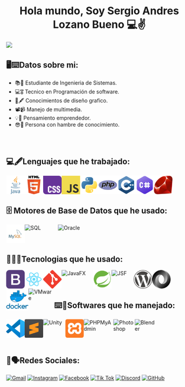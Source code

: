 <div>
<h1 align ="center"> Hola mundo, Soy Sergio Andres Lozano Bueno 💻✌️ </h1>
</div>

<img src="https://github.com/SergiusYT/SergiusYT/blob/main/banner.gif">



<h2>🖥️⌨️Datos sobre mi:</h2>

- 📚📖 Estudiante de Ingenieria de Sistemas.
- 💻🎖️ Tecnico en Programación de software.
- 🎨🖋️ Conocimientos de diseño grafico.
- 📽️📹 Manejo de multimedia.
- 💡🧠 Pensamiento emprendedor.
- 😎🧐 Persona con hambre de conocimiento.

<br><br> 

<h2>💻🖋️Lenguajes que he trabajado:</h2>

<div>
<img align="left" alt="Java" width="50px" src="https://github.com/github/explore/raw/main/topics/java/java.png" />

<img align="left" alt="HTML5" width="50px" src="https://github.com/github/explore/raw/main/topics/html/html.png" />

<img align="left" alt="CSS3" width="50px" src="https://github.com/github/explore/raw/main/topics/css/css.png" />

<img align="left" alt="JavaScript" width="50px" src="https://github.com/github/explore/raw/main/topics/javascript/javascript.png" />

<img align="left" alt="Python" width="50px" src="https://github.com/github/explore/raw/main/topics/python/python.png" />

<img align="left" alt="PHP" width="50px" src="https://github.com/github/explore/raw/main/topics/php/php.png" />

<img align="left" alt="C++" width="50px" src="https://github.com/github/explore/raw/main/topics/cpp/cpp.png" />

<img align="left" alt="C#" width="50px" src="https://github.com/github/explore/raw/main/topics/csharp/csharp.png" />

<img align="left" alt="Ruby" width="50px" src="https://github.com/github/explore/raw/main/topics/ruby/ruby.png" />

</div>

<br><br><br> 

<h2>🗄️ Motores de Base de Datos que he usado:</h2>
<div>
<img align="left" alt="MySQL" width="50px" src="https://github.com/github/explore/raw/main/topics/mysql/mysql.png" />

<img align="left" alt="SQL" width="90px" src="https://www.mytecbits.com/wp-content/uploads/SQL.png" />

<img align="left" alt="Oracle" width="60px" src="https://encrypted-tbn0.gstatic.com/images?q=tbn:ANd9GcSkiZL1Ar7xAHHVu5CbcRBshhjdGdnuAzDsF5Zvv0k7Tw&s" />

</div>

<br><br><br> 


<h2>👨‍💻💡Tecnologias que he usado:</h2>
<div>
<img align="left" alt="Bootstrap" width="50px" src="https://github.com/github/explore/raw/main/topics/bootstrap/bootstrap.png" />

<img align="left" alt="Angular" width="50px" src="https://github.com/github/explore/raw/main/topics/react/react.png" />
        
<img align="left" alt="Git" width="50px" src="https://github.com/github/explore/raw/main/topics/git/git.png" />

<img align="left" alt="JavaFX" width="85px" src="https://upload.wikimedia.org/wikipedia/en/c/cc/JavaFX_Logo.png" />

<img align="left" alt="Spring Boot" width="50px" src="https://github.com/github/explore/raw/main/topics/spring/spring.png" />

<img align="left" alt="JSF" width="60px" src="https://blogger.googleusercontent.com/img/b/R29vZ2xl/AVvXsEhg-f1CaCAoVA-QQ3RQykEYGMDCXXoQg0PWu_e87LtR8gyG1yq5wbEoZM2-oHFP98k6WZm9cBqcRpQTlzi3-T2LpiRwDOKqRDwK1AolN0aphDMS4OKxCqTMM1gArHaLLz5HPUT3sNOo5Q/s1600/JSF-Logo-2+-+small.png" />

<img align="left" alt="Wordpress" width="50px" src="https://github.com/github/explore/raw/main/topics/wordpress/wordpress.png" />
    
<img align="left" alt="JSON" width="50px" src="https://github.com/github/explore/raw/main/topics/json/json.png" />

<img align="left" alt="Docker" width="60px" src="https://github.com/github/explore/raw/main/topics/docker/docker.png" />

<img align="left" alt="VMware" width="70px" src="https://live.mrf.io/statics/i/ps/www.muylinux.com/wp-content/uploads/2015/08/Nuevas-versiones-del-software-de-virtualizaci%C3%B3n-VMware.jpg" />
    
</div>

<br><br><br> 

<h2>⌨️🔧Softwares que he manejado:</h2>
<div>
<img align="left" alt="Visual Studio Code" width="50px" src="https://github.com/github/explore/raw/main/topics/visual-studio-code/visual-studio-code.png" />
    
<img align="left" alt="Sublime Text" width="50px" src="https://github.com/github/explore/raw/main/topics/sublime-text/sublime-text.png" />

<img align="left" alt="Unity" width="60px" src="https://encrypted-tbn0.gstatic.com/images?q=tbn:ANd9GcRwQpZjTBNnCdDy2zZGrxzczWojFV038k3CVEmwzxxbPw&s" />

<img align="left" alt="XAMPP" width="50px" src="https://github.com/github/explore/raw/main/topics/xampp/xampp.png" />

<img align="left" alt="PHPMyAdmin" width="80px" src="https://upload.wikimedia.org/wikipedia/commons/9/95/PhpMyAdmin_logo.png" />
    
<img align="left" alt="Photoshop" width="58px" src="https://encrypted-tbn0.gstatic.com/images?q=tbn:ANd9GcTq_OIcvt_9h8vKbB2-R0vqsc-RVoaX53Vl4-vkQ_Ln0A&s" />
    
<img align="left" alt="Blender" width="55px" src="https://w7.pngwing.com/pngs/772/151/png-transparent-blender-logo-tech-companies-thumbnail.png" />

</div>


<br><br><br>  <br> 
<h2>👥🗣️Redes Sociales:</h2>

[![Gmail](https://img.shields.io/badge/%3A-Gmail-%2316b81b?logo=gmail)](mailto:sergiolozanobueno2005@gmail.com) [![Instagram](https://img.shields.io/badge/:-Instagram-red?logo=instagram)](https://instagram.com/sergio_andres_lozano_?igshid=OGQ5ZDc2ODk2ZA==)  [![Facebook](https://img.shields.io/badge/%3A-Facebook-blue?logo=facebook)](https://www.facebook.com/sergioandres.lozanobuenos.7?mibextid=ZbWKwL)   [![Tik Tok](https://img.shields.io/badge/%3A-Tik%20Tok-gray?logo=tiktok)](https://www.tiktok.com/@sergiusyt007?_t=8gALdL1rk5F&_r=1) [![Discord](https://img.shields.io/badge/%3A-Discord-%234437b3?logo=discord)](https://discordapp.com/users/755600862780588084)  [![GitHub](https://img.shields.io/badge/%3A-GitHub-black?logo=github)](https://github.com/SergiusYT) 

